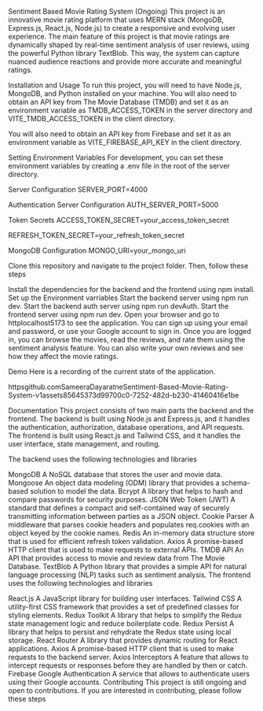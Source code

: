 Sentiment Based Movie Rating System (Ongoing)
This project is an innovative movie rating platform that uses MERN stack (MongoDB, Express.js, React.js, Node.js) to create a responsive and evolving user experience. The main feature of this project is that movie ratings are dynamically shaped by real-time sentiment analysis of user reviews, using the powerful Python library TextBlob. This way, the system can capture nuanced audience reactions and provide more accurate and meaningful ratings.

Installation and Usage
To run this project, you will need to have Node.js, MongoDB, and Python installed on your machine. You will also need to obtain an API key from The Movie Database (TMDB) and set it as an environment variable as TMDB_ACCESS_TOKEN in the server directory and VITE_TMDB_ACCESS_TOKEN in the client directory.

You will also need to obtain an API key from Firebase and set it as an environment variable as VITE_FIREBASE_API_KEY in the client directory.

Setting Environment Variables
For development, you can set these environment variables by creating a .env file in the root of the server directory.

Server Configuration
SERVER_PORT=4000

Authentication Server Configuration
AUTH_SERVER_PORT=5000

Token Secrets
ACCESS_TOKEN_SECRET=your_access_token_secret

REFRESH_TOKEN_SECRET=your_refresh_token_secret

MongoDB Configuration
MONGO_URI=your_mongo_uri

Clone this repository and navigate to the project folder. Then, follow these steps

Install the dependencies for the backend and the frontend using npm install.
Set up the Environment varriables
Start the backend server using npm run dev.
Start the backend auth server using npm run devAuth.
Start the frontend server using npm run dev.
Open your browser and go to httplocalhost5173 to see the application.
You can sign up using your email and password, or use your Google account to sign in. Once you are logged in, you can browse the movies, read the reviews, and rate them using the sentiment analysis feature. You can also write your own reviews and see how they affect the movie ratings.

Demo
Here is a recording of the current state of the application.

httpsgithub.comSameeraDayaratneSentiment-Based-Movie-Rating-System-v1assets85645373d99700c0-7252-482d-b230-41460416e1be

Documentation
This project consists of two main parts the backend and the frontend. The backend is built using Node.js and Express.js, and it handles the authentication, authorization, database operations, and API requests. The frontend is built using React.js and Tailwind CSS, and it handles the user interface, state management, and routing.

The backend uses the following technologies and libraries

MongoDB A NoSQL database that stores the user and movie data.
Mongoose An object data modeling (ODM) library that provides a schema-based solution to model the data.
Bcrypt A library that helps to hash and compare passwords for security purposes.
JSON Web Token (JWT) A standard that defines a compact and self-contained way of securely transmitting information between parties as a JSON object.
Cookie Parser A middleware that parses cookie headers and populates req.cookies with an object keyed by the cookie names.
Redis An in-memory data structure store that is used for efficient refresh token validation.
Axios A promise-based HTTP client that is used to make requests to external APIs.
TMDB API An API that provides access to movie and review data from The Movie Database.
TextBlob A Python library that provides a simple API for natural language processing (NLP) tasks such as sentiment analysis.
The frontend uses the following technologies and libraries

React.js A JavaScript library for building user interfaces.
Tailwind CSS A utility-first CSS framework that provides a set of predefined classes for styling elements.
Redux Toolkit A library that helps to simplify the Redux state management logic and reduce boilerplate code.
Redux Persist A library that helps to persist and rehydrate the Redux state using local storage.
React Router A library that provides dynamic routing for React applications.
Axios A promise-based HTTP client that is used to make requests to the backend server.
Axios Interceptors A feature that allows to intercept requests or responses before they are handled by then or catch.
Firebase Google Authentication A service that allows to authenticate users using their Google accounts.
Contributing
This project is still ongoing and open to contributions. If you are interested in contributing, please follow these steps

